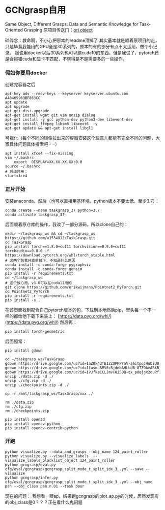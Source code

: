 # GCNgrasp自用
Same Object, Different Grasps: Data and Semantic Knowledge for Task-Oriented Grasping
原项目传送门：[ori object](https://github.com/adithyamurali/TaskGrasp.git)

碎碎念：救命啊，不小心把原本的readme顶掉了
其实基本就是顺着原项目的走，只是毕竟我能用的GPU全是30系列的，原本的有的部分有点不太适用，做个小记录。
据说用docker以后30系列也可以跑cuda10的东西，但是我试了，pytorch还是会报错cuda和显卡不匹配，不晓得是不是需要多的一些操作。

### 假如你要用docker
创建完容器之后
```
apt-key adv --recv-keys --keyserver keyserver.ubuntu.com A4B469963BF863CC
apt update
apt upgrade
apt-get dist-upgrade
apt-get install wget git vim unzip dialog
apt-get install -y gcc python-dev python3-dev libevent-dev
apt-get install ffmpeg libsm6 libxext6  -y
apt-get update && apt-get install libgl1
```
可视化（每个不同的镜像拉出来的容器安装这个玩意儿都能有完全不同的问题，大家具体问题具体搜索吧= =）
```
apt install xfce4 --fix-missing
vim ~/.bashrc
	export  DISPLAY=XX.XX.XX.XX:0.0
source ~/.bashrc
# 启动时用：
startxfce4
```

### 正片开始
安装anaconda，然后（也可以直接用基环境。python版本不要太低，至少3.7）：
```
conda create --name taskgrasp_37 python=3.7
conda activate taskgrasp_37
```
后面顺着原仓库的操作，我改了一部分源码，所以clone自己的：
```
mkdir ~/taskgrasp_ws && cd ~/taskgrasp_ws
https://github.com/a1534812/TaskGrasp.git
cd TaskGrasp
pip install torch==1.8.0+cu111 torchvision==0.9.0+cu111 torchaudio==0.8.0 -f https://download.pytorch.org/whl/torch_stable.html
# 这两个包我只能单独下，不知道什么原因
conda install -c conda-forge pygraphviz
conda install -c conda-forge gensim
pip install -r requirements.txt
cd ~/taskgrasp_ws
# 这个放心用，v3.0可以在cuda11用的
git clone https://github.com/erikwijmans/Pointnet2_PyTorch.git
cd Pointnet2_PyTorch
pip install -r requirements.txt
pip install -e .
```
在该页面找到配合自己pytorch版本的包，下载到本地然后pip，里头每一个不一样的都给他下载下来装上：
[https://data.pyg.org/whl/](https://data.pyg.org/whl/)
然后再：
```
pip install torch-geometric
```
后面照常：
```
pip install gdown

cd ~/taskgrasp_ws/TaskGrasp
gdown https://drive.google.com/uc?id=1aZ0k43fBIZZQPPPraV-z6itpqCHuDiUU
gdown https://drive.google.com/uc?id=1fasm-8MV6zBjdnbAHLbU8_8TZOkeABkR
gdown https://drive.google.com/uc?id=1vJfkaCCLJmvT8i5OB-qx_pOojgx2ouPf
unzip ./data.zip -d ./
unzip ./cfg.zip -d ./
unzip ./checkpoints.zip -d ./

cp -r /mnt/taskgrasp_ws/TaskGrasp/xxx ./

rm ./data.zip
rm ./cfg.zip
rm ./checkpoints.zip

pip install open3d
pip install opencv-python
pip install opencv-contrib-python
```
### 开跑
```
python visualize.py --data_and_grasps --obj_name 124_paint_roller
python visualize.py --visualize_labels  --visualize_labels_blacklist_object 124_paint_roller
python gcngrasp/eval.py cfg/eval/gcngrasp/gcngrasp_split_mode_t_split_idx_3_.yml --save --visualize
python gcngrasp/infer.py cfg/eval/gcngrasp/gcngrasp_split_mode_t_split_idx_3_.yml --obj_name pan --obj_class pan.n.01 --task pour
```
现在的问题：
我想看一眼ap，结果跑gcngrasp的plot_ap.py的时候，居然发现有的obj_class是0？？？正在看什么鬼问题
